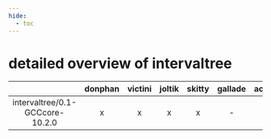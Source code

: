 ```yaml
---
hide:
  - toc
---
```


detailed overview of intervaltree
=================================

| |donphan|victini|joltik|skitty|gallade|accelgor|swalot|doduo|
| :---: | :---: | :---: | :---: | :---: | :---: | :---: | :---: | :---: |
|intervaltree/0.1-GCCcore-10.2.0|x|x|x|x|-|-|x|x|
